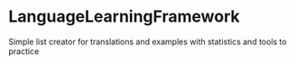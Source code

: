 # LanguageLearningFramework
 Simple list creator for translations and examples with statistics and tools to practice
